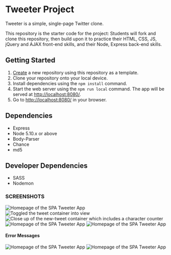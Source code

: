 # Tweeter Project

Tweeter is a simple, single-page Twitter clone.

This repository is the starter code for the project: Students will fork and clone this repository, then build upon it to practice their HTML, CSS, JS, jQuery and AJAX front-end skills, and their Node, Express back-end skills.

## Getting Started

1. [Create](https://docs.github.com/en/repositories/creating-and-managing-repositories/creating-a-repository-from-a-template) a new repository using this repository as a template.
2. Clone your repository onto your local device.
3. Install dependencies using the `npm install` command.
3. Start the web server using the `npm run local` command. The app will be served at <http://localhost:8080/>.
4. Go to <http://localhost:8080/> in your browser.

## Dependencies

- Express
- Node 5.10.x or above
- Body-Parser
- Chance
- md5

## Developer Dependencies
- SASS
- Nodemon


### SCREENSHOTS
![Homepage of the SPA Tweeter App](images/homepage.png)
![Toggled the tweet container into view](images/new-tweet.png)
![Close up of the new-tweet container which includes a character counter](images/counter.png)
![Homepage of the SPA Tweeter App](images/narrow-window.png)
![Homepage of the SPA Tweeter App](images/narrow-window-new-tweet.png)
#### Error Messages
![Homepage of the SPA Tweeter App](images/too-long-err.png)
![Homepage of the SPA Tweeter App](images/empty-tweet-err.png)


